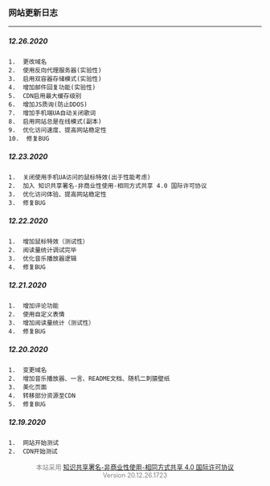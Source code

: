 ### 网站更新日志
---

##### 12.26.2020
```
1.  更改域名
2.  使用反向代理服务器(实验性)
3.  启用双容器存储模式(实验性)
4.  增加邮件回复功能(实验性)
5.  CDN启用最大缓存级别
6.  增加JS质询(防止DDOS)
7.  增加手机端UA自动关闭歌词
8.  启用网站总是在线模式(副本)
9.  优化访问速度、提高网站稳定性
10.  修复BUG
```
##### 12.23.2020
```
1.  关闭使用手机UA访问的鼠标特效(出于性能考虑)
2.  加入 知识共享署名-非商业性使用-相同方式共享 4.0 国际许可协议
3.  优化访问体验、提高网站稳定性
3.  修复BUG
```
##### 12.22.2020
```
1.  增加鼠标特效（测试性）
2.  阅读量统计调试完毕
3.  优化音乐播放器逻辑
4.  修复BUG
```
##### 12.21.2020
```
1.  增加评论功能
2.  使用自定义表情
3.  增加阅读量统计（测试性）
4.  修复BUG
```
##### 12.20.2020
```
1.  变更域名
2.  增加音乐播放器、一言、README文档、随机二刺猿壁纸
3.  美化页面
4.  转移部分资源至CDN
5.  修复BUG
```
##### 12.19.2020
```
1.  网站开始测试
2.  CDN开始测试
```
<center style="font-size: 90%;color: grey;text-decoration: none;">
    本站采用
    <a href="https://creativecommons.org/licenses/by-nc-sa/4.0/deed.zh">知识共享署名-非商业性使用-相同方式共享 4.0 国际许可协议</a>
</center>
<center style="font-size: 90%;color: grey;">Version 20.12.26.1723</center>
